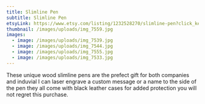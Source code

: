```yaml
---
title: Slimline Pen
subtitle: Slimline Pen
etsyLink: https://www.etsy.com/listing/1232528270/slimline-pen?click_key=90d232614ea99fa3b37cf83351a36ec0d9d65911%3A1232528270&click_sum=0cc6074f&ref=shop_home_active_1&frs=1
thumbnail: /images/uploads/img_7559.jpg
images:
  - image: /images/uploads/img_7539.jpg
  - image: /images/uploads/img_7544.jpg
  - image: /images/uploads/img_7555.jpg
  - image: /images/uploads/img_7533.jpg
---
```

<!--StartFragment-->

These unique wood slimline pens are the prefect gift for both companies and induvial I can laser engrave a custom message or a name to the side of the pen they all come with black leather cases for added protection you will not regret this purchase.

<!--EndFragment-->